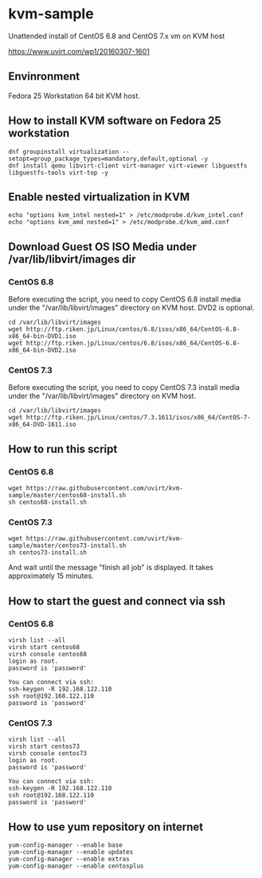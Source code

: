 # kvm-sample
Unattended install of CentOS 6.8 and CentOS 7.x vm on KVM host

https://www.uvirt.com/wp1/20160307-1601

## Envinronment

Fedora 25 Workstation 64 bit KVM host.

## How to install KVM software on Fedora 25 workstation

    dnf groupinstall virtualization --setopt=group_package_types=mandatory,default,optional -y
    dnf install qemu libvirt-client virt-manager virt-viewer libguestfs libguestfs-tools virt-top -y

## Enable nested virtualization in KVM

    echo "options kvm_intel nested=1" > /etc/modprobe.d/kvm_intel.conf
    echo "options kvm_amd nested=1" > /etc/modprobe.d/kvm_amd.conf

## Download Guest OS ISO Media under /var/lib/libvirt/images dir

### CentOS 6.8
Before executing the script, you need to copy CentOS 6.8 install media under the "/var/lib/libvirt/images" directory on KVM host. DVD2 is optional.

    cd /var/lib/libvirt/images
    wget http://ftp.riken.jp/Linux/centos/6.8/isos/x86_64/CentOS-6.8-x86_64-bin-DVD1.iso
    wget http://ftp.riken.jp/Linux/centos/6.8/isos/x86_64/CentOS-6.8-x86_64-bin-DVD2.iso

### CentOS 7.3
Before executing the script, you need to copy CentOS 7.3 install media under the "/var/lib/libvirt/images" directory on KVM host.

    cd /var/lib/libvirt/images
    wget http://ftp.riken.jp/Linux/centos/7.3.1611/isos/x86_64/CentOS-7-x86_64-DVD-1611.iso

## How to run this script

### CentOS 6.8
    wget https://raw.githubusercontent.com/uvirt/kvm-sample/master/centos68-install.sh
    sh centos68-install.sh

### CentOS 7.3
    wget https://raw.githubusercontent.com/uvirt/kvm-sample/master/centos73-install.sh
    sh centos73-install.sh

And wait until the message "finish all job" is displayed.
It takes approximately 15 minutes.

## How to start the guest and connect via ssh

### CentOS 6.8
    virsh list --all
    virsh start centos68
    virsh console centos68
    login as root.
    password is 'password'

    You can connect via ssh:
    ssh-keygen -R 192.168.122.110
    ssh root@192.168.122.110
    password is 'password'

### CentOS 7.3
    virsh list --all
    virsh start centos73
    virsh console centos73
    login as root.
    password is 'password'

    You can connect via ssh:
    ssh-keygen -R 192.168.122.110
    ssh root@192.168.122.110
    password is 'password'

## How to use yum repository on internet

    yum-config-manager --enable base
    yum-config-manager --enable updates
    yum-config-manager --enable extras
    yum-config-manager --enable centosplus




